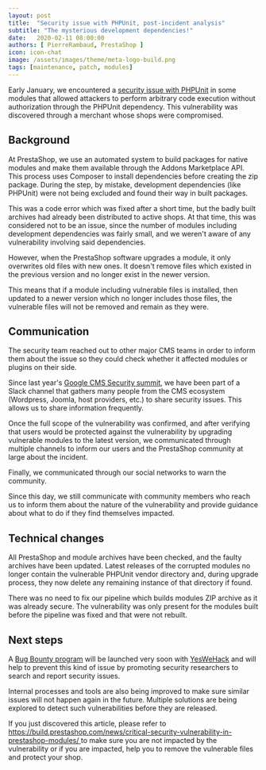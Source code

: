 ```yaml
---
layout: post
title:  "Security issue with PHPUnit, post-incident analysis"
subtitle: "The mysterious development dependencies!"
date:   2020-02-11 08:00:00
authors: [ PierreRambaud, PrestaShop ]
icon: icon-chat
image: /assets/images/theme/meta-logo-build.png
tags: [maintenance, patch, modules]
---
```


Early January, we encountered a [security issue with PHPUnit](https://build.prestashop.com/news/critical-security-vulnerability-in-prestashop-modules/) in some modules that allowed attackers to perform arbitrary code execution without authorization through the PHPUnit dependency. This vulnerability was discovered through a merchant whose shops were compromised. 

## Background

At PrestaShop, we use an automated system to build packages for native modules and make them available through the Addons Marketplace API. This process uses Composer to install dependencies before creating the zip package. During the step, by mistake, development dependencies (like PHPUnit) were not being excluded and found their way in built packages.
 
This was a code error which was fixed after a short time, but the badly built archives had already been distributed to active shops. At that time, this was considered not to be an issue, since the number of modules including development dependencies was fairly small, and we weren't aware of any vulnerability involving said dependencies.

However, when the PrestaShop software upgrades a module, it only overwrites old files with new ones. It doesn't remove files which existed in the previous version and no longer exist in the newer version. 

This means that if a module including vulnerable files is installed, then updated to a newer version which no longer includes those files, the vulnerable files will not be removed and remain as they were.

## Communication

The security team reached out to other major CMS teams in order to inform them about the issue so they could check whether it affected modules or plugins on their side.
 
Since last year's [Google CMS Security summit](https://build.prestashop.com/news/we-were-at-the-cms-security-summit-with-google/), we have been part of a Slack channel that gathers many people from the CMS ecosystem (Wordpress, Joomla, host providers, etc.) to share security issues. This allows us to share information frequently.

Once the full scope of the vulnerability was confirmed, and after verifying that users would be protected against the vulnerability by upgrading vulnerable modules to the latest version, we communicated through multiple channels to inform our users and the PrestaShop community at large about the incident.

Finally, we communicated through our social networks to warn the community.

Since this day, we still communicate with community members who reach us to inform them about the nature of the vulnerability and provide guidance about what to do if they find themselves impacted.

## Technical changes

All PrestaShop and module archives have been checked, and the faulty archives have been updated. 
Latest releases of the corrupted modules no longer contain the vulnerable PHPUnit vendor directory and, during upgrade process, they now delete any remaining instance of that directory if found.

There was no need to fix our pipeline which builds modules ZIP archive as it was already secure. The vulnerability was only present for the modules built before the pipeline was fixed and that were not rebuilt.

## Next steps

A [Bug Bounty program](https://en.wikipedia.org/wiki/Bug_bounty_program) will be launched very soon with [YesWeHack](https://www.yeswehack.com/) and will help to prevent this kind of issue by promoting security researchers to search and report security issues.

Internal processes and tools are also being improved to make sure similar issues will not happen again in the future. Multiple solutions are being explored to detect such vulnerabilities before they are released.


If you just discovered this article, please refer to [https://build.prestashop.com/news/critical-security-vulnerability-in-prestashop-modules/ ](https://build.prestashop.com/news/critical-security-vulnerability-in-prestashop-modules/) to make sure you are not impacted by the vulnerability or if you are impacted, help you to remove the vulnerable files and protect your shop. 
